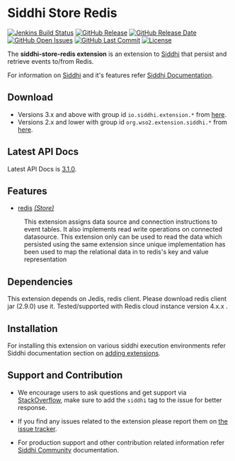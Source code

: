 Siddhi Store Redis
===================

  [![Jenkins Build Status](https://wso2.org/jenkins/job/siddhi/job/siddhi-store-redis/badge/icon)](https://wso2.org/jenkins/job/siddhi/job/siddhi-store-redis/)
  [![GitHub Release](https://img.shields.io/github/release/siddhi-io/siddhi-store-redis.svg)](https://github.com/siddhi-io/siddhi-store-redis/releases)
  [![GitHub Release Date](https://img.shields.io/github/release-date/siddhi-io/siddhi-store-redis.svg)](https://github.com/siddhi-io/siddhi-store-redis/releases)
  [![GitHub Open Issues](https://img.shields.io/github/issues-raw/siddhi-io/siddhi-store-redis.svg)](https://github.com/siddhi-io/siddhi-store-redis/issues)
  [![GitHub Last Commit](https://img.shields.io/github/last-commit/siddhi-io/siddhi-store-redis.svg)](https://github.com/siddhi-io/siddhi-store-redis/commits/master)
  [![License](https://img.shields.io/badge/License-Apache%202.0-blue.svg)](https://opensource.org/licenses/Apache-2.0)

The **siddhi-store-redis extension** is an extension to <a target="_blank" href="https://wso2.github.io/siddhi">Siddhi</a> that persist and retrieve events to/from Redis.

For information on <a target="_blank" href="https://siddhi.io/">Siddhi</a> and it's features refer <a target="_blank" href="https://siddhi.io/redirect/docs.html">Siddhi Documentation</a>. 

## Download

* Versions 3.x and above with group id `io.siddhi.extension.*` from <a target="_blank" href="https://mvnrepository.com/artifact/io.siddhi.extension.store.redis/siddhi-store-redis/">here</a>.
* Versions 2.x and lower with group id `org.wso2.extension.siddhi.*` from <a target="_blank" href="https://mvnrepository.com/artifact/org.wso2.extension.siddhi.store.redis/siddhi-store-redis">here</a>.

## Latest API Docs 

Latest API Docs is <a target="_blank" href="https://siddhi-io.github.io/siddhi-store-redis/api/3.1.0">3.1.0</a>.

## Features

* <a target="_blank" href="https://siddhi-io.github.io/siddhi-store-redis/api/3.1.0/#redis-store">redis</a> *<a target="_blank" href="https://siddhi.io/en/v5.0/docs/query-guide/#store">(Store)</a>*<br><div style="padding-left: 1em;"><p>This extension assigns data source and connection instructions to event tables. It also implements read write operations on connected datasource. This extension only can be used to read the data which persisted using the same extension since unique implementation has been used to map the relational data in to redis's key and value representation</p></div>

## Dependencies 

This extension depends on Jedis, redis client. Please download redis client jar (2.9.0) use it.
Tested/supported with Redis cloud instance version 4.x.x .

## Installation

For installing this extension on various siddhi execution environments refer Siddhi documentation section on <a target="_blank" href="https://siddhi.io/redirect/add-extensions.html">adding extensions</a>.

## Support and Contribution

* We encourage users to ask questions and get support via <a target="_blank" href="https://stackoverflow.com/questions/tagged/siddhi">StackOverflow</a>, make sure to add the `siddhi` tag to the issue for better response.

* If you find any issues related to the extension please report them on <a target="_blank" href="https://github.com/siddhi-io/siddhi-execution-string/issues">the issue tracker</a>.

* For production support and other contribution related information refer <a target="_blank" href="https://siddhi.io/community/">Siddhi Community</a> documentation.

